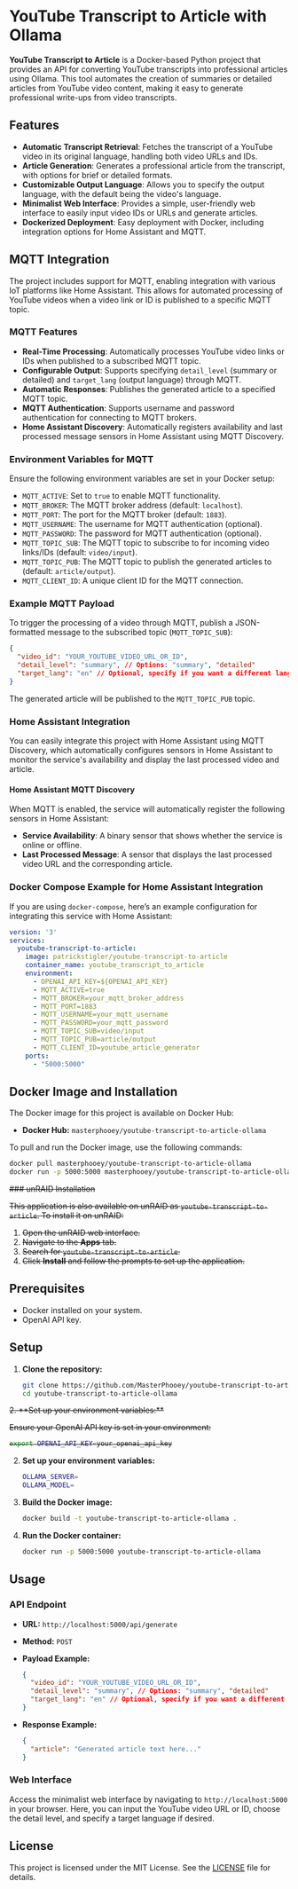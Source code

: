
# YouTube Transcript to Article with Ollama

**YouTube Transcript to Article** is a Docker-based Python project that provides an API for converting YouTube transcripts into professional articles using Ollama. This tool automates the creation of summaries or detailed articles from YouTube video content, making it easy to generate professional write-ups from video transcripts.

## Features

- **Automatic Transcript Retrieval**: Fetches the transcript of a YouTube video in its original language, handling both video URLs and IDs.
- **Article Generation**: Generates a professional article from the transcript, with options for brief or detailed formats.
- **Customizable Output Language**: Allows you to specify the output language, with the default being the video's language.
- **Minimalist Web Interface**: Provides a simple, user-friendly web interface to easily input video IDs or URLs and generate articles.
- **Dockerized Deployment**: Easy deployment with Docker, including integration options for Home Assistant and MQTT.

## MQTT Integration

The project includes support for MQTT, enabling integration with various IoT platforms like Home Assistant. This allows for automated processing of YouTube videos when a video link or ID is published to a specific MQTT topic.

### MQTT Features

- **Real-Time Processing**: Automatically processes YouTube video links or IDs when published to a subscribed MQTT topic.
- **Configurable Output**: Supports specifying `detail_level` (summary or detailed) and `target_lang` (output language) through MQTT.
- **Automatic Responses**: Publishes the generated article to a specified MQTT topic.
- **MQTT Authentication**: Supports username and password authentication for connecting to MQTT brokers.
- **Home Assistant Discovery**: Automatically registers availability and last processed message sensors in Home Assistant using MQTT Discovery.

### Environment Variables for MQTT

Ensure the following environment variables are set in your Docker setup:

- `MQTT_ACTIVE`: Set to `true` to enable MQTT functionality.
- `MQTT_BROKER`: The MQTT broker address (default: `localhost`).
- `MQTT_PORT`: The port for the MQTT broker (default: `1883`).
- `MQTT_USERNAME`: The username for MQTT authentication (optional).
- `MQTT_PASSWORD`: The password for MQTT authentication (optional).
- `MQTT_TOPIC_SUB`: The MQTT topic to subscribe to for incoming video links/IDs (default: `video/input`).
- `MQTT_TOPIC_PUB`: The MQTT topic to publish the generated articles to (default: `article/output`).
- `MQTT_CLIENT_ID`: A unique client ID for the MQTT connection.

### Example MQTT Payload

To trigger the processing of a video through MQTT, publish a JSON-formatted message to the subscribed topic (`MQTT_TOPIC_SUB`):

```json
{
  "video_id": "YOUR_YOUTUBE_VIDEO_URL_OR_ID",
  "detail_level": "summary", // Options: "summary", "detailed"
  "target_lang": "en" // Optional, specify if you want a different language
}
```

The generated article will be published to the `MQTT_TOPIC_PUB` topic.

### Home Assistant Integration

You can easily integrate this project with Home Assistant using MQTT Discovery, which automatically configures sensors in Home Assistant to monitor the service's availability and display the last processed video and article.

#### Home Assistant MQTT Discovery

When MQTT is enabled, the service will automatically register the following sensors in Home Assistant:

- **Service Availability**: A binary sensor that shows whether the service is online or offline.
- **Last Processed Message**: A sensor that displays the last processed video URL and the corresponding article.

### Docker Compose Example for Home Assistant Integration

If you are using `docker-compose`, here’s an example configuration for integrating this service with Home Assistant:

```yaml
version: '3'
services:
  youtube-transcript-to-article:
    image: patrickstigler/youtube-transcript-to-article
    container_name: youtube_transcript_to_article
    environment:
      - OPENAI_API_KEY=${OPENAI_API_KEY}
      - MQTT_ACTIVE=true
      - MQTT_BROKER=your_mqtt_broker_address
      - MQTT_PORT=1883
      - MQTT_USERNAME=your_mqtt_username
      - MQTT_PASSWORD=your_mqtt_password
      - MQTT_TOPIC_SUB=video/input
      - MQTT_TOPIC_PUB=article/output
      - MQTT_CLIENT_ID=youtube_article_generator
    ports:
      - "5000:5000"
```

## Docker Image and Installation

The Docker image for this project is available on Docker Hub:

- **Docker Hub:** `masterphooey/youtube-transcript-to-article-ollama`

To pull and run the Docker image, use the following commands:

```bash
docker pull masterphooey/youtube-transcript-to-article-ollama
docker run -p 5000:5000 masterphooey/youtube-transcript-to-article-ollama
```

<s>### unRAID Installation

This application is also available on unRAID as `youtube-transcript-to-article`. To install it on unRAID:

1. Open the unRAID web interface.
2. Navigate to the **Apps** tab.
3. Search for `youtube-transcript-to-article`.
4. Click **Install** and follow the prompts to set up the application.</s>

## Prerequisites

- Docker installed on your system.
- OpenAI API key.

## Setup

1. **Clone the repository:**

   ```bash
   git clone https://github.com/MasterPhooey/youtube-transcript-to-article-ollama.git
   cd youtube-transcript-to-article-ollama
   ```
<s>
2. **Set up your environment variables:**

   Ensure your OpenAI API key is set in your environment:

   ```bash
   export OPENAI_API_KEY=your_openai_api_key
   ``` 
</s>

2. **Set up your environment variables:**

   ```bash
   OLLAMA_SERVER=
   OLLAMA_MODEL=
   ``` 
3. **Build the Docker image:**

   ```bash
   docker build -t youtube-transcript-to-article-ollama .
   ```

4. **Run the Docker container:**

   ```bash
   docker run -p 5000:5000 youtube-transcript-to-article-ollama
   ```

## Usage

### API Endpoint

- **URL:** `http://localhost:5000/api/generate`
- **Method:** `POST`
- **Payload Example:**

  ```json
  {
    "video_id": "YOUR_YOUTUBE_VIDEO_URL_OR_ID",
    "detail_level": "summary", // Options: "summary", "detailed"
    "target_lang": "en" // Optional, specify if you want a different language
  }
  ```

- **Response Example:**

  ```json
  {
    "article": "Generated article text here..."
  }
  ```

### Web Interface

Access the minimalist web interface by navigating to `http://localhost:5000` in your browser. Here, you can input the YouTube video URL or ID, choose the detail level, and specify a target language if desired.

## License

This project is licensed under the MIT License. See the [LICENSE](LICENSE) file for details.
